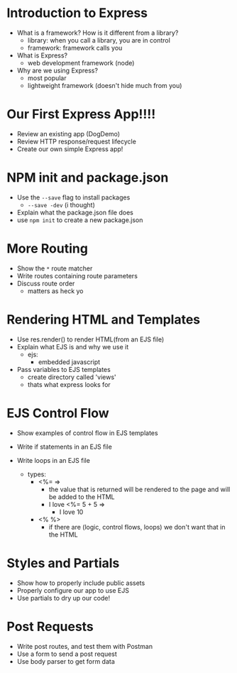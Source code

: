 # Introduction to Express

* What is a framework? How is it different from a library?
    - library: when you call a library, you are in control
    - framework: framework calls you
* What is Express?
    - web development framework (node)
* Why are we using Express?
    - most popular
    - lightweight framework (doesn't hide much from you)


# Our First Express App!!!!

* Review an existing app (DogDemo)
* Review HTTP response/request lifecycle
* Create our own simple Express app!


# NPM init and package.json

* Use the `--save` flag to install packages
    - `--save -dev` (i thought)
* Explain what the package.json file does
* use `npm init` to create a new package.json


# More Routing

* Show the `*` route matcher
* Write routes containing route parameters
* Discuss route order
    - matters as heck yo


# Rendering HTML and Templates

* Use res.render() to render HTML(from an EJS file)
* Explain what EJS is and why we use it
    - ejs:
        - embedded javascript
* Pass variables to EJS templates
    - create directory called 'views'
    - thats what express looks for


# EJS Control Flow

* Show examples of control flow in EJS templates
* Write if statements in an EJS file
* Write loops in an EJS file

    - types:
        - <%= =>
            - the value that is returned will be rendered to the page and will be added to the HTML
            - I love <%= 5 + 5 =>
                - I love 10
        - <% %>
            - if there are (logic, control flows, loops) we don't want that in the HTML


# Styles and Partials

* Show how to properly include public assets
* Properly configure our app to use EJS
* Use partials to dry up our code!


# Post Requests

* Write post routes, and test them with Postman
* Use a form to send a post request
* Use body parser to get form data